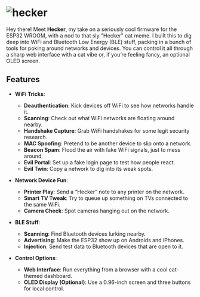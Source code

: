 #                                                                     ![hecker](https://github.com/user-attachments/assets/a9919445-ef0e-4691-8d77-8e351f288909)



                                                                                  

Hey there! Meet **Hecker**, my take on a seriously cool firmware for the ESP32 WROOM, with a nod to that sly "Hecker" cat meme. I built this to dig deep into WiFi and Bluetooth Low Energy (BLE) stuff, packing in a bunch of tools for poking around networks and devices. You can control it all through a sharp web interface with a cat vibe or, if you’re feeling fancy, an optional OLED screen.

## Features

- **WiFi Tricks**:
  - **Deauthentication**: Kick devices off WiFi to see how networks handle it.
  - **Scanning**: Check out what WiFi networks are floating around nearby.
  - **Handshake Capture**: Grab WiFi handshakes for some legit security research.
  - **MAC Spoofing**: Pretend to be another device to slip onto a network.
  - **Beacon Spam**: Flood the air with fake WiFi signals, just to mess around.
  - **Evil Portal**: Set up a fake login page to test how people react.
  - **Evil Twin**: Copy a network to dig into its weak spots.

- **Network Device Fun**:
  - **Printer Play**: Send a “Hecker” note to any printer on the network.
  - **Smart TV Tweak**: Try to queue up something on TVs connected to the same WiFi.
  - **Camera Check**: Spot cameras hanging out on the network.

- **BLE Stuff**:
  - **Scanning**: Find Bluetooth devices lurking nearby.
  - **Advertising**: Make the ESP32 show up on Androids and iPhones.
  - **Injection**: Send test data to Bluetooth devices that are open to it.

- **Control Options**:
  - **Web Interface**: Run everything from a browser with a cool cat-themed dashboard.
  - **OLED Display (Optional)**: Use a 0.96-inch screen and three buttons for local control.

